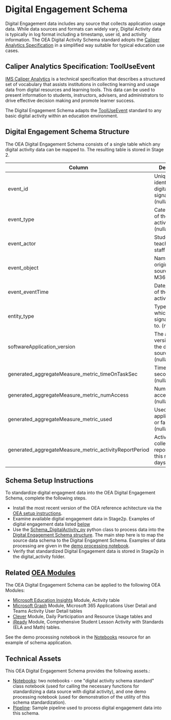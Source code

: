 # Digital Engagement Schema

Digital Engagement data includes any source that collects application usage data. While data sources and formats can widely vary, Digital Activity data is typically in log format including a timestamp, user id, and activity information. The OEA Digital Activity Schema standard adopts the [Caliper Analytics Specification](https://www.imsglobal.org/spec/caliper/v1p2) in a simplified way suitable for typical education use cases.

## Caliper Analytics Specification: ToolUseEvent

[IMS Caliper Analytics](https://www.imsglobal.org/spec/caliper/v1p2) is a technical specification that describes a structured set of vocabulary that assists institutions in collecting learning and usage data from digital resources and learning tools. This data can be used to present information to students, instructors, advisers, and administrators to drive effective decision making and promote learner success.

The Digital Engagement Schema adapts the [ToolUseEvent](https://www.imsglobal.org/spec/caliper/v1p2#tooluseevent) standard to any basic digital activity within an education environment.

## Digital Engagement Schema Structure

The OEA Digital Engagement Schema consists of a single table which any digital activity data can be mapped to. The resulting table is stored in Stage 2.

| Column | Description |
| --- | --- |
| event_id | Unique identifier of the digital activity signal (nullable). |
| event_type | Categorization of the digital activity types (nullable). |
| event_actor | Student, teacher, or staff identifier. |
| event_object | Name of the original data source such as M365. |
| event_eventTime | Date/timestamp of the digital activity. |
| entity_type | Type of entity which activity signal belongs to. (nullable) |
| softwareApplication_version | The appication version from the data source. (nullable) |
| generated_aggregateMeasure_metric_timeOnTaskSec | Time on task in seconds. (nullable) |
| generated_aggregateMeasure_metric_numAccess | Number of accesses.  (nullable) |
| generated_aggregateMeasure_metric_used | Used the application true or false.  (nullable) |
| generated_aggregateMeasure_metric_activityReportPeriod | Activity data collected is reported over this number of days.  (nullable) |

## Schema Setup Instructions

To standardize digital engagment data into the OEA Digital Engagement Schema, complete the following steps. 
- Install the most recent version of the OEA reference achitecture via the [OEA setup instructions](https://github.com/microsoft/OpenEduAnalytics/tree/main/framework#setup-of-framework-assets).
- Examine available digital engagement data in Stage2p. Examples of digital engagement data listed [below](https://github.com/microsoft/OpenEduAnalytics/tree/main/schemas/schema_catalog/Digital_Engagement_Schema#related-oea-modules)
- Use the [Schema_DigitalActivity_py](https://github.com/microsoft/OpenEduAnalytics/blob/main/schemas/schema_catalog/Digital_Engagement_Schema/notebook/Schema_DigitalActivity_py.ipynb) python class to process data into the [Digital Engagement Schema structure](https://github.com/microsoft/OpenEduAnalytics/tree/main/schemas/schema_catalog/Digital_Engagement_Schema#digital-engagement-schema-structure). The main step here is to map the source data schema to the Digital Engagment Schema. Examples of data processing are given in the [demo processing notebook](https://github.com/microsoft/OpenEduAnalytics/blob/main/schemas/schema_catalog/Digital_Engagement_Schema/notebook/Schema_DigitalActivity_Demo.ipynb).
- Verify that standardized Digital Engagement data is stored in Stage2p in the digital_activity folder.

## Related [OEA Modules](https://github.com/microsoft/OpenEduAnalytics/tree/main/modules/module_catalog)

The OEA Digital Engagement Schema can be applied to the following OEA Modules:
- [Microsoft Education Insights](https://github.com/microsoft/OpenEduAnalytics/tree/main/modules/module_catalog/Microsoft_Education_Insights) Module, Activity table
- [Microsoft Graph](https://github.com/microsoft/OpenEduAnalytics/tree/main/modules/module_catalog/Microsoft_Graph) Module, Microsoft 365 Applications User Detail and Teams Activity User Detail tables
- [Clever](https://github.com/microsoft/OpenEduAnalytics/tree/main/modules/module_catalog/Clever) Module, Daily Participation and Resource Usage tables and
- [iReady](https://github.com/microsoft/OpenEduAnalytics/tree/main/modules/module_catalog/iReady) Module, Comprehensive Student Lesson Activity with Standards (ELA and Math) tables.

See the demo processing notebook in the [Notebooks](https://github.com/microsoft/OpenEduAnalytics/tree/main/schemas/schema_catalog/Digital_Engagement_Schema/notebook) resource for an example of schema application.

## Technical Assets

This OEA Digital Engagement Schema provides the following assets.:
 - [Notebooks](https://github.com/microsoft/OpenEduAnalytics/tree/main/schemas/schema_catalog/Digital_Engagement_Schema/notebook): two notebooks - one "digital activity schema standard" class notebook (used for calling the necessary functions for standardizing a data source with digital activity), and one demo processing notebook (used for demonstration of the utility of this schema standardization).
 - [Pipeline](https://github.com/microsoft/OpenEduAnalytics/tree/main/schemas/schema_catalog/Digital_Engagement_Schema/pipeline): Sample pipeline used to process digital engagement data into this schema.
